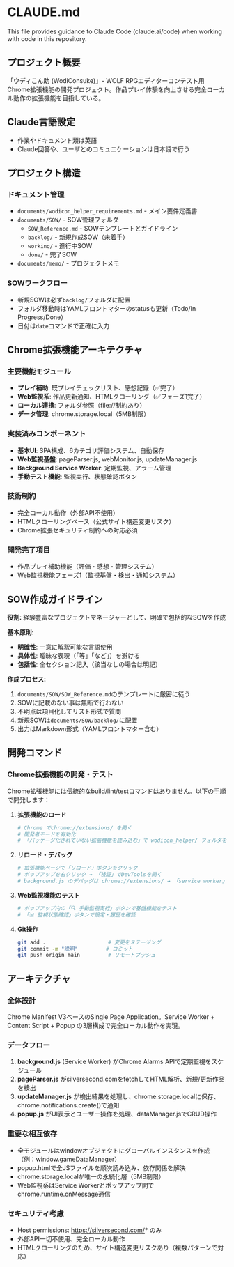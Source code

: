 # CLAUDE.md

This file provides guidance to Claude Code (claude.ai/code) when working with code in this repository.

## プロジェクト概要

「ウディこん助 (WodiConsuke)」- WOLF RPGエディターコンテスト用Chrome拡張機能の開発プロジェクト。作品プレイ体験を向上させる完全ローカル動作の拡張機能を目指している。

## Claude言語設定
- 作業やドキュメント類は英語
- Claude回答や、ユーザとのコミュニケーションは日本語で行う

## プロジェクト構造

### ドキュメント管理
- `documents/wodicon_helper_requirements.md` - メイン要件定義書
- `documents/SOW/` - SOW管理フォルダ
  - `SOW_Reference.md` - SOWテンプレートとガイドライン
  - `backlog/` - 新規作成SOW（未着手）
  - `working/` - 進行中SOW
  - `done/` - 完了SOW
- `documents/memo/` - プロジェクトメモ

### SOWワークフロー
- 新規SOWは必ず`backlog/`フォルダに配置
- フォルダ移動時はYAMLフロントマターのstatusも更新（Todo/In Progress/Done）
- 日付は`date`コマンドで正確に入力

## Chrome拡張機能アーキテクチャ

### 主要機能モジュール
- **プレイ補助**: 既プレイチェックリスト、感想記録（✅完了）
- **Web監視系**: 作品更新通知、HTMLクローリング（✅フェーズ1完了）
- **ローカル連携**: フォルダ参照（file://制約あり）
- **データ管理**: chrome.storage.local（5MB制限）

### 実装済みコンポーネント
- **基本UI**: SPA構成、6カテゴリ評価システム、自動保存
- **Web監視基盤**: pageParser.js, webMonitor.js, updateManager.js
- **Background Service Worker**: 定期監視、アラーム管理
- **手動テスト機能**: 監視実行、状態確認ボタン

### 技術制約
- 完全ローカル動作（外部API不使用）
- HTMLクローリングベース（公式サイト構造変更リスク）
- Chrome拡張セキュリティ制約への対応必須

### 開発完了項目
- 作品プレイ補助機能（評価・感想・管理システム）
- Web監視機能フェーズ1（監視基盤・検出・通知システム）

## SOW作成ガイドライン

**役割:** 経験豊富なプロジェクトマネージャーとして、明確で包括的なSOWを作成

**基本原則:**
- **明確性**: 一意に解釈可能な言語使用
- **具体性**: 曖昧な表現（「等」「など」）を避ける
- **包括性**: 全セクション記入（該当なしの場合は明記）

**作成プロセス:**
1. `documents/SOW/SOW_Reference.md`のテンプレートに厳密に従う
2. SOWに記載のない事は無断で行わない
3. 不明点は項目化してリスト形式で質問
4. 新規SOWは`documents/SOW/backlog/`に配置
5. 出力はMarkdown形式（YAMLフロントマター含む）

## 開発コマンド

### Chrome拡張機能の開発・テスト
Chrome拡張機能には伝統的なbuild/lint/testコマンドはありません。以下の手順で開発します：

1. **拡張機能のロード**
   ```bash
   # Chrome でchrome://extensions/ を開く
   # 開発者モードを有効化
   # 「パッケージ化されていない拡張機能を読み込む」で wodicon_helper/ フォルダを選択
   ```

2. **リロード・デバッグ**
   ```bash
   # 拡張機能ページで「リロード」ボタンをクリック
   # ポップアップを右クリック → 「検証」でDevToolsを開く
   # background.js のデバッグは chrome://extensions/ → 「service worker」リンク
   ```

3. **Web監視機能のテスト**
   ```bash
   # ポップアップ内の「🔍 手動監視実行」ボタンで基盤機能をテスト
   # 「📊 監視状態確認」ボタンで設定・履歴を確認
   ```

4. **Git操作**
   ```bash
   git add .                    # 変更をステージング
   git commit -m "説明"         # コミット
   git push origin main         # リモートプッシュ
   ```

## アーキテクチャ

### 全体設計
Chrome Manifest V3ベースのSingle Page Application。Service Worker + Content Script + Popup の3層構成で完全ローカル動作を実現。

### データフロー
1. **background.js** (Service Worker) がChrome Alarms APIで定期監視をスケジュール
2. **pageParser.js** がsilversecond.comをfetchしてHTML解析、新規/更新作品を検出
3. **updateManager.js** が検出結果を処理し、chrome.storage.localに保存、chrome.notifications.create()で通知
4. **popup.js** がUI表示とユーザー操作を処理、dataManager.jsでCRUD操作

### 重要な相互依存
- 全モジュールはwindowオブジェクトにグローバルインスタンスを作成（例：window.gameDataManager）
- popup.htmlで全JSファイルを順次読み込み、依存関係を解決
- chrome.storage.localが唯一の永続化層（5MB制限）
- Web監視系はService Workerとポップアップ間でchrome.runtime.onMessage通信

### セキュリティ考慮
- Host permissions: https://silversecond.com/* のみ
- 外部API一切不使用、完全ローカル動作
- HTMLクローリングのため、サイト構造変更リスクあり（複数パターンで対応）
